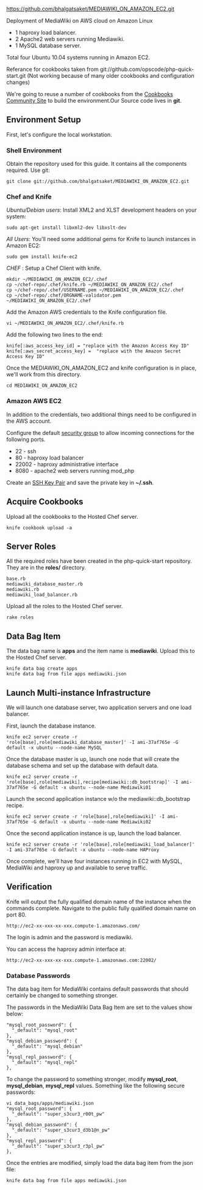 https://github.com/bhalgatsaket/MEDIAWIKI_ON_AMAZON_EC2.git

Deployment of MediaWiki on AWS cloud on Amazon Linux

- 1 haproxy load balancer.
- 2 Apache2 web servers running Mediawiki.
- 1 MySQL database server.

Total four Ubuntu 10.04 systems running in Amazon EC2.

Referance for cookbooks taken from git://github.com/opscode/php-quick-start.git (Not working because of many older cookbooks and configuration changes)

We're going to reuse a number of cookbooks from the [Cookbooks Community Site](http://cookbooks.opscode.com) to build the environment.Our Source code lives in **git**. 

Environment Setup
----

First, let's configure the local workstation.

### Shell Environment

Obtain the repository used for this guide. It contains all the components required. Use git:

    git clone git://github.com/bhalgatsaket/MEDIAWIKI_ON_AMAZON_EC2.git

### Chef and Knife

*Ubuntu/Debian users*: Install XML2 and XLST development headers on your system:

    sudo apt-get install libxml2-dev libxslt-dev

*All Users*: You'll need some additional gems for Knife to launch instances in Amazon EC2:

    sudo gem install knife-ec2
	
*CHEF* : Setup a Chef Client with knife.

    mkdir ~/MEDIAWIKI_ON_AMAZON_EC2/.chef
    cp ~/chef-repo/.chef/knife.rb ~/MEDIAWIKI_ON_AMAZON_EC2/.chef
    cp ~/chef-repo/.chef/USERNAME.pem ~/MEDIAWIKI_ON_AMAZON_EC2/.chef
    cp ~/chef-repo/.chef/ORGNAME-validator.pem ~/MEDIAWIKI_ON_AMAZON_EC2/.chef
	
Add the Amazon AWS credentials to the Knife configuration file.

    vi ~/MEDIAWIKI_ON_AMAZON_EC2/.chef/knife.rb
	
Add the following two lines to the end:

    knife[:aws_access_key_id] = "replace with the Amazon Access Key ID"
    knife[:aws_secret_access_key] =  "replace with the Amazon Secret Access Key ID"

Once the MEDIAWIKI_ON_AMAZON_EC2 and knife configuration is in place, we'll work from this directory.

    cd MEDIAWIKI_ON_AMAZON_EC2

### Amazon AWS EC2

In addition to the credentials, two additional things need to be configured in the AWS account.

Configure the default [security group](http://docs.amazonwebservices.com/AWSEC2/latest/DeveloperGuide/index.html?using-network-security.html) to allow incoming connections for the following ports.

* 22 - ssh
* 80 - haproxy load balancer
* 22002 - haproxy administrative interface
* 8080 - apache2 web servers running mod_php

Create an [SSH Key Pair](http://docs.amazonwebservices.com/AWSEC2/latest/DeveloperGuide/index.html?using-credentials.html#using-credentials-keypair) and save the private key in **~/.ssh**.

Acquire Cookbooks
----
Upload all the cookbooks to the Hosted Chef server.

    knife cookbook upload -a
	
Server Roles
------------

All the required roles have been created in the php-quick-start repository. They are in the **roles/** directory.

    base.rb
    mediawiki_database_master.rb
    mediawiki.rb
    mediawiki_load_balancer.rb

Upload all the roles to the Hosted Chef server.

    rake roles

Data Bag Item
----

The data bag name is **apps** and the item name is **mediawiki**. Upload this to the Hosted Chef server.

    knife data bag create apps
    knife data bag from file apps mediawiki.json
	
Launch Multi-instance Infrastructure
----
We will launch one database server, two application servers and one load balancer. 

First, launch the database instance.

    knife ec2 server create -r 'role[base],role[mediawiki_database_master]' -I ami-37af765e -G default -x ubuntu --node-name MySQL

Once the database master is up, launch one node that will create the database schema and set up the database with default data.

    knife ec2 server create -r 'role[base],role[mediawiki],recipe[mediawiki::db_bootstrap]' -I ami-37af765e -G default -x ubuntu --node-name Mediawiki01 

Launch the second application instance w/o the mediawiki::db_bootstrap recipe.

    knife ec2 server create -r 'role[base],role[mediawiki]' -I ami-37af765e -G default -x ubuntu --node-name Mediawiki02 

Once the second application instance is up, launch the load balancer.

    knife ec2 server create -r 'role[base],role[mediawiki_load_balancer]' -I ami-37af765e -G default -x ubuntu --node-name HAProxy

Once complete, we'll have four instances running in EC2 with MySQL, MediaWiki and haproxy up and available to serve traffic.

Verification
----

Knife will output the fully qualified domain name of the instance when the commands complete. Navigate to the public fully qualified domain name on port 80.

    http://ec2-xx-xxx-xx-xxx.compute-1.amazonaws.com/

The login is admin and the password is mediawiki.

You can access the haproxy admin interface at:

    http://ec2-xx-xxx-xx-xxx.compute-1.amazonaws.com:22002/
	
### Database Passwords

The data bag item for MediaWiki contains default passwords that should certainly be changed to something stronger.

The passwords in the MediaWiki Data Bag Item are set to the values show below:

    "mysql_root_password": {
      "_default": "mysql_root"
    },
    "mysql_debian_password": {
      "_default": "mysql_debian"
    },
    "mysql_repl_password": {
      "_default": "mysql_repl"
    },
    
To change the password to something stronger, modify **mysql_root**, **mysql_debian**, **mysql_repl** values. Something like the following secure passwords:

    vi data_bags/apps/mediawiki.json
    "mysql_root_password": {
      "_default": "super_s3cur3_r00t_pw"
    },
    "mysql_debian_password": {
      "_default": "super_s3cur3_d3b1@n_pw"
    },
    "mysql_repl_password": {
      "_default": "super_s3cur3_r3pl_pw"
    },

Once the entries are modified, simply load the data bag item from the json file:

    knife data bag from file apps mediawiki.json
